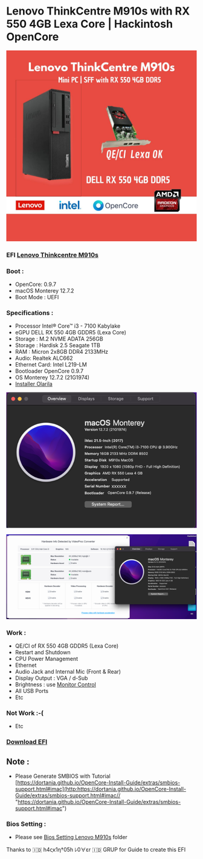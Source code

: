 # Lenovo ThinkCentre M910s with RX 550 4GB Lexa Core | Hackintosh OpenCore
[![](https://github.com/anggamdev/m910s-rx550-lexa/blob/main/Lenovo%20ThinkCentre%20M910s.jpg)](http:https://github.com/anggamdev/m910s-rx550-lexa/blob/main/Lenovo%20ThinkCentre%20M910s.jpg//)
### EFI [Lenovo Thinkcentre M910s](https://www.lenovo.com/id/in/desktops/thinkcentre/m-series-sff/ThinkCentre-M910s/p/11TC1MD910S?)

### Boot :

- OpenCore: 0.9.7 
- macOS Monterey 12.7.2
- Boot Mode : UEFI

### Specifications :
- Processor Intel® Core™ i3 - 7100 Kabylake
- eGPU DELL RX 550 4GB GDDR5 (Lexa Core)
- Storage : M.2 NVME ADATA 256GB
- Storage : Hardisk 2.5 Seagate 1TB 
- RAM : Micron 2x8GB DDR4 2133MHz
- Audio: Realtek ALC662
- Ethernet Card: Intel L219-LM
- Bootloader OpenCore 0.9.7
- OS Monterey 12.7.2 (21G1974)
- [Installer Olarila](https://www.olarila.com/topic/6278-olarila-vanilla-images-macos-installer/)

[![](https://github.com/anggamdev/m910s-rx550-lexa/blob/main/About.png)](htthttps://github.com/anggamdev/m910s-rx550-lexa/blob/main/About.png)

[![](https://github.com/anggamdev/m910s-rx550-lexa/blob/main/rx550%20.png)](https://github.com/anggamdev/m910s-rx550-lexa/blob/main/rx550%20.png)





### Work :
- QE/CI of RX 550 4GB GDDR5 (Lexa Core)
- Restart and Shutdown
- CPU Power Management
- Ethernet
- Audio Jack and Internal Mic (Front & Rear)
- Display Output : VGA / d-Sub
- Brightness : use [Monitor Control](https://github.com/MonitorControl/MonitorControl#readme "Monitor Control")
- All USB Ports
- Etc

### Not Work :-(

- Etc

### [Download EFI](https://github.com/anggamdev/Lenovo-M910s-Hackintosh/releases/tag/OC.0.9.7.Themes) 

## Note :
- Please Generate SMBIOS with Tutorial [https://dortania.github.io/OpenCore-Install-Guide/extras/smbios-support.html#imac](http:https://dortania.github.io/OpenCore-Install-Guide/extras/smbios-support.html#imac// "https://dortania.github.io/OpenCore-Install-Guide/extras/smbios-support.html#imac")

### Bios Setting : 

- Please see [Bios Setting Lenovo M910s](https://github.com/anggamdev/Lenovo-M910s-Hackintosh/commit/c6162791a509a7d4de7c602fda5e07d27f821516 "Bios Setting Lenovo M910s") folder

Thanks to 🇮🇩 h4ςκ1η†05h ﾚ0∀εr 🇮🇩 GRUP for Guide to create this EFI
